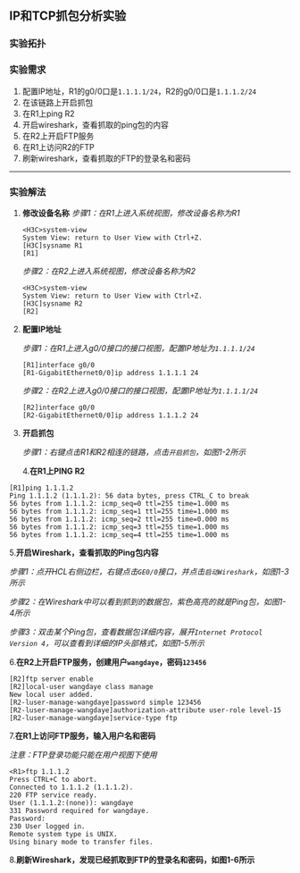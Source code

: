 ## IP和TCP抓包分析实验

### 实验拓扑

### 实验需求

1. 配置IP地址，R1的g0/0口是`1.1.1.1/24`，R2的g0/0口是`1.1.1.2/24`
2. 在该链路上开启抓包
3. 在R1上ping R2
4. 开启wireshark，查看抓取的ping包的内容
5. 在R2上开启FTP服务
6. 在R1上访问R2的FTP
7. 刷新wireshark，查看抓取的FTP的登录名和密码

------

### 实验解法

1. **修改设备名称**
   *步骤1：在R1上进入系统视图，修改设备名称为R1*

   ```
   <H3C>system-view 
   System View: return to User View with Ctrl+Z.
   [H3C]sysname R1
   [R1]
   ```

   *步骤2：在R2上进入系统视图，修改设备名称为R2*

   ```
   <H3C>system-view 
   System View: return to User View with Ctrl+Z.
   [H3C]sysname R2
   [R2]
   ```

2. **配置IP地址**

   *步骤1：在R1上进入g0/0接口的接口视图，配置IP地址为`1.1.1.1/24`*

   ```
   [R1]interface g0/0
   [R1-GigabitEthernet0/0]ip address 1.1.1.1 24
   ```

   *步骤2：在R2上进入g0/0接口的接口视图，配置IP地址为`1.1.1.1/24`*

   ```
   [R2]interface g0/0
   [R2-GigabitEthernet0/0]ip address 1.1.1.2 24
   ```

3. **开启抓包**

   *步骤1：右键点击R1和R2相连的链路，点击`开启抓包`，如图1-2所示*

   4.**在R1上PING R2**

```
[R1]ping 1.1.1.2
Ping 1.1.1.2 (1.1.1.2): 56 data bytes, press CTRL_C to break
56 bytes from 1.1.1.2: icmp_seq=0 ttl=255 time=1.000 ms
56 bytes from 1.1.1.2: icmp_seq=1 ttl=255 time=1.000 ms
56 bytes from 1.1.1.2: icmp_seq=2 ttl=255 time=0.000 ms
56 bytes from 1.1.1.2: icmp_seq=3 ttl=255 time=1.000 ms
56 bytes from 1.1.1.2: icmp_seq=4 ttl=255 time=1.000 ms
```

  5.**开启Wireshark，查看抓取的Ping包内容**

*步骤1：点开HCL右侧边栏，右键点击`GE0/0`接口，并点击`启动Wireshark`，如图1-3所示*

*步骤2：在Wireshark中可以看到抓到的数据包，紫色高亮的就是Ping包，如图1-4所示*

*步骤3：双击某个Ping包，查看数据包详细内容，展开`Internet Protocol Version 4`，可以查看到详细的IP头部格式，如图1-5所示*

  6.**在R2上开启FTP服务，创建用户`wangdaye`，密码`123456`**

```
[R2]ftp server enable 
[R2]local-user wangdaye class manage 
New local user added.
[R2-luser-manage-wangdaye]password simple 123456
[R2-luser-manage-wangdaye]authorization-attribute user-role level-15
[R2-luser-manage-wangdaye]service-type ftp
```

  7.**在R1上访问FTP服务，输入用户名和密码**

*注意：FTP登录功能只能在用户视图下使用*

```
<R1>ftp 1.1.1.2
Press CTRL+C to abort.
Connected to 1.1.1.2 (1.1.1.2).
220 FTP service ready.
User (1.1.1.2:(none)): wangdaye
331 Password required for wangdaye.
Password: 
230 User logged in.
Remote system type is UNIX.
Using binary mode to transfer files.
```

  8.**刷新Wireshark，发现已经抓取到FTP的登录名和密码，如图1-6所示**